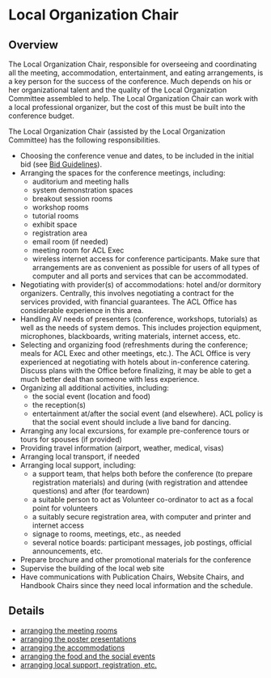 # Local Organization Chair

## Overview

The Local Organization Chair, responsible for overseeing and coordinating all the meeting, accommodation, entertainment, and eating arrangements, is a key person for the success of the conference.
Much depends on his or her organizational talent and the quality of the Local Organization Committee assembled to help.
The Local Organization Chair can work with a local professional organizer, but the cost of this must be built into the conference budget.

The Local Organization Chair (assisted by the Local Organization Committee) has the following responsibilities.

- Choosing the conference venue and dates, to be included in the initial bid (see [Bid Guidelines](bid_guidelines.md)).
- Arranging the spaces for the conference meetings, including:
  - auditorium and meeting halls
  - system demonstration spaces
  - breakout session rooms
  - workshop rooms
  - tutorial rooms
  - exhibit space
  - registration area
  - email room (if needed)
  - meeting room for ACL Exec
  - wireless internet access for conference participants. Make sure that arrangements are as convenient as possible for users of all types of computer and all ports and services that can be accommodated.
- Negotiating with provider(s) of accommodations: hotel and/or dormitory organizers. Centrally, this involves negotiating a contract for the services provided, with financial guarantees. The ACL Office has considerable experience in this area.
- Handling AV needs of presenters (conference, workshops, tutorials) as well as the needs of system demos. This includes projection equipment, microphones, blackboards, writing materials, internet access, etc.
- Selecting and organizing food (refreshments during the conference; meals for ACL Exec and other meetings, etc.). The ACL Office is very experienced at negotiating with hotels about in-conference catering. Discuss plans with the Office before finalizing, it may be able to get a much better deal than someone with less experience.
- Organizing all additional activities, including:
  - the social event (location and food)
  - the reception(s)
  - entertainment at/after the social event (and elsewhere). ACL policy is that the social event should include a live band for dancing.
- Arranging any local excursions, for example pre-conference tours or tours for spouses (if provided)
- Providing travel information (airport, weather, medical, visas)
- Arranging local transport, if needed
- Arranging local support, including:
  - a support team, that helps both before the conference (to prepare registration materials) and during (with registration and attendee questions) and after (for teardown)
  - a suitable person to act as Volunteer co-ordinator to act as a focal point for volunteers
  - a suitably secure registration area, with computer and printer and internet access
  - signage to rooms, meetings, etc., as needed
  - several notice boards: participant messages, job postings, official announcements, etc.
- Prepare brochure and other promotional materials for the conference
- Supervise the building of the local web site
- Have communications with Publication Chairs, Website Chairs, and Handbook Chairs since they need local information and the schedule.

## Details

- [arranging the meeting rooms](local_rooms.md)
- [arranging the poster presentations](local_poster.md)
- [arranging the accommodations](local_accommodations.md)
- [arranging the food and the social events](local_food.md)
- [arranging local support, registration, etc.](local_support.md)

